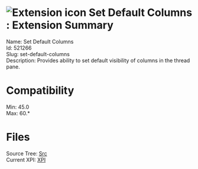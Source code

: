 # ![Extension icon](https://addons.thunderbird.net/static/img/addon-icons/default-64.png) Set Default Columns : Extension Summary

Name: Set Default Columns  
Id: 521266  
Slug: set-default-columns  
Description: Provides ability to set default visibility of columns in the thread pane.
  

# Compatibility
Min: 45.0  
Max: 60.*  

# Files

Source Tree: [Src](C:/Dev/Thunderbird/ThunderKdB/xall/x60/521266-set-default-columns/src)  
Current XPI: [XPI](C:/Dev/Thunderbird/ThunderKdB/xall/x60/521266-set-default-columns/xpi)  



